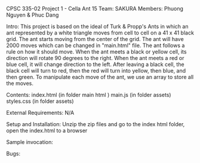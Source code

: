 CPSC 335-02
Project 1 - Cella Ant 15
Team: SAKURA
Members: Phuong Nguyen & Phuc Dang

Intro: This project is based on the ideal of Turk & Propp's Ants in which an ant represented by a white triangle moves from cell to cell on a 41 x 41 black grid. The ant starts moving from the 
center of the grid. The ant will have 2000 moves which can be changed in "main.html" file. The ant follows a rule on how it should move. 
When the ant meets a black or yellow cell, its direction will rotate 90 degrees to the right.
When the ant meets a red or blue cell, it will change direction to the left. 
After leaving a black cell, the black cell will turn to red, then the red will turn into yellow, then blue, and then green. 
To manipulate each move of the ant, we use an array to store all the moves.

Contents: 
index.html	(in folder main html )
main.js	(in folder assets)
styles.css	(in folder assets)

External Requirements: N/A

Setup and Installation: Unzip the zip files and go to the index html folder, open the index.html to a browser

Sample invocation: 

Bugs: 